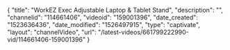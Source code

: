 {
    "title": "WorkEZ Exec Adjustable Laptop & Tablet Stand",
    "description": "",
    "channelid": "114661406",
    "videoid": "159001396",
    "date_created": "1523636436",
    "date_modified": "1526497915",
    "type": "captivate",
    "layout": "channelVideo",
    "url": "\/latest-videos\/661799222990-vid\/114661406-159001396"
}